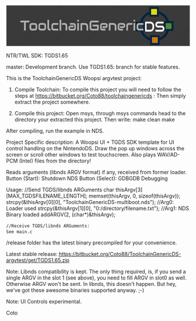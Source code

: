 ![ToolchainGenericDS](img/TGDS-Logo.png)

NTR/TWL SDK: TGDS1.65

master: Development branch. Use TGDS1.65: branch for stable features.

This is the ToolchainGenericDS Woopsi argvtest project:

1.	Compile Toolchain:
To compile this project you will need to follow the steps at https://bitbucket.org/Coto88/toolchaingenericds :
Then simply extract the project somewhere.

2.	Compile this project: 
Open msys, through msys commands head to the directory your extracted this project.
Then write:
make clean <enter>
make <enter>

After compiling, run the example in NDS. 

Project Specific description:
A Woopsi UI + TGDS SDK template for UI control handling on the NintendoDS. 
Draw the pop up windows across the screen or scroll other windows to test touchscreen. 
Also plays WAV/AD-PCM (Intel) files from the directory!

Reads arguments (libnds ARGV format) if any, received from former loader. 
Button (Start): Shutdown NDS
Button (Select): GDBGDB Debugging

Usage:
	//Send TGDS/libnds ARGuments 
	char thisArgv[3][MAX_TGDSFILENAME_LENGTH];
	memset(thisArgv, 0, sizeof(thisArgv));
	strcpy(&thisArgv[0][0], "ToolchainGenericDS-multiboot.nds");				//Arg0:	Loader used
	strcpy(&thisArgv[1][0], "0:/directory/filename.txt");						//Arg1: NDS Binary loaded
	addARGV(2, (char*)&thisArgv);
	
	//Receive TGDS/libnds ARGuments:
	See main.c

/release folder has the latest binary precompiled for your convenience.

Latest stable release:
https://bitbucket.org/Coto88/ToolchainGenericDS-argvtest/get/TGDS1.65.zip

Note:
Libnds compatibility is kept. The only thing required, is, if you send a single ARGV in the slot 1 (see above), you need to fill ARGV in slot0 as well. Otherwise ARGV won't be sent.
In libnds, this doesn't happen. But hey, we've got these awesome binaries supported anyway. ;-)


Note: UI Controls experimental.

Coto
